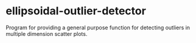 # ellipsoidal-outlier-detector
Program for providing a general purpose function for detecting outliers in multiple dimension scatter plots.  
